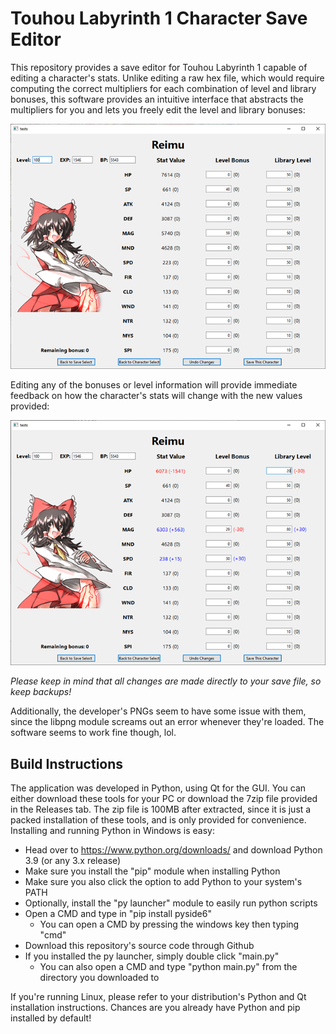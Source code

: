 # Touhou Labyrinth 1 Character Save Editor

This repository provides a save editor for Touhou Labyrinth 1 capable of editing a character's stats. Unlike editing a raw hex file, which would require computing the correct multipliers for each combination of level and library bonuses, this software provides an intuitive interface that abstracts the multipliers for you and lets you freely edit the level and library bonuses:

![](img/demo1.png)

Editing any of the bonuses or level information will provide immediate feedback on how the character's stats will change with the new values provided:

![](img/demo2.png)

*Please keep in mind that all changes are made directly to your save file, so keep backups!*

Additionally, the developer's PNGs seem to have some issue with them, since the libpng module screams out an error whenever they're loaded. The software seems to work fine though, lol.

## Build Instructions

The application was developed in Python, using Qt for the GUI. You can either download these tools for your PC or download the 7zip file provided in the Releases tab. The zip file is 100MB after extracted, since it is just a packed installation of these tools, and is only provided for convenience. Installing and running Python in Windows is easy:

* Head over to https://www.python.org/downloads/ and download Python 3.9 (or any 3.x release)
* Make sure you install the "pip" module when installing Python
* Make sure you also click the option to add Python to your system's PATH
* Optionally, install the "py launcher" module to easily run python scripts
* Open a CMD and type in "pip install pyside6"
  * You can open a CMD by pressing the windows key then typing "cmd"
* Download this repository's source code through Github
* If you installed the py launcher, simply double click "main.py"
  * You can also open a CMD and type "python main.py" from the directory you downloaded to

If you're running Linux, please refer to your distribution's Python and Qt installation instructions. Chances are you already have Python and pip installed by default!
